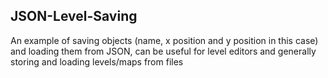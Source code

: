 ## JSON-Level-Saving
An example of saving objects (name, x position and y position in this case) and loading them from JSON, can be useful for level editors and generally storing and loading levels/maps from files